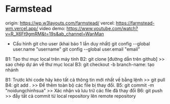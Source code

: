 # Farmstead
origin: https://wp.w3layouts.com/farmstead/
vercel: https://farmstead-wm.vercel.app/
video demo: https://www.youtube.com/watch?v=R_X6Ft9gmRM&t=19s&ab_channel=WanMan

- Cấu hình git cho user (khai báo 1 lần duy nhất)
    git config --global user.name "username"
    git config --global user.email "email"

<!-- DÀNH CHO THÀNH VIÊN -->
B1: Tạo thư mục local trên máy tính
B2: git clone [đường dẫn trên github] >> sao chép dự án về thư mục local
B3: git checkout -b branch-name: tạo nhánh

<!-- TRONG QUÁ TRÌNH CODE VÀ PUSH CODE -->
B1: Trước khi code hãy kéo tất cả thông tin mới nhất về bằng lệnh >> git pull
B4: git add . >> Để thêm toàn bộ các file bị thay đổi.
B5: git commit -m "noidungchinhsua" >>  Xác nhận và lưu trữ các file đã thay đổi
B6: git push  >> đẩy tất cả commit từ local repository lên remote repository


<!-- ! Nếu xung đột khi push trao đổi để chọn file cuối cùng trước khi merge file -->   
